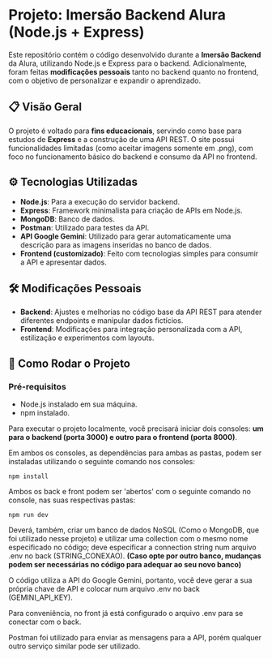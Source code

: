 # Projeto: Imersão Backend Alura (Node.js + Express)

Este repositório contém o código desenvolvido durante a **Imersão Backend** da Alura, utilizando Node.js e Express para o backend. Adicionalmente, foram feitas **modificações pessoais** tanto no backend quanto no frontend, com o objetivo de personalizar e expandir o aprendizado.

## 📋 Visão Geral

O projeto é voltado para **fins educacionais**, servindo como base para estudos de **Express** e a construção de uma API REST. O site possui funcionalidades limitadas (como aceitar imagens somente em .png), com foco no funcionamento básico do backend e consumo da API no frontend.

## ⚙️ Tecnologias Utilizadas

- **Node.js**: Para a execução do servidor backend.
- **Express**: Framework minimalista para criação de APIs em Node.js.
- **MongoDB**: Banco de dados.
- **Postman**: Utilizado para testes da API.
- **API Google Gemini**: Utilizado para gerar automaticamente uma descrição para as imagens inseridas no banco de dados.
- **Frontend (customizado)**: Feito com tecnologias simples para consumir a API e apresentar dados.

## 🛠️ Modificações Pessoais

- **Backend**: Ajustes e melhorias no código base da API REST para atender diferentes endpoints e manipular dados fictícios.
- **Frontend**: Modificações para integração personalizada com a API, estilização e experimentos com layouts.

## 🚀 Como Rodar o Projeto

### Pré-requisitos
- Node.js instalado em sua máquina.
- npm instalado.

Para executar o projeto localmente, você precisará iniciar dois consoles: **um para o backend (porta 3000) e outro para o frontend (porta 8000)**.

Em ambos os consoles, as dependências para ambas as pastas, podem ser instaladas utilizando o seguinte comando nos consoles:
```
npm install
```

Ambos os back e front podem ser 'abertos' com o seguinte comando no console, nas suas respectivas pastas:
```
npm run dev
```

Deverá, também, criar um banco de dados NoSQL (Como o MongoDB, que foi utilizado nesse projeto) e utilizar uma collection com o mesmo nome especificado no código; deve especificar a connection string num arquivo .env no back (STRING_CONEXAO). **(Caso opte por outro banco, mudanças podem ser necessárias no código para adequar ao seu novo banco)**

O código utiliza a API do Google Gemini, portanto, você deve gerar a sua própria chave de API e colocar num arquivo .env no back (GEMINI_API_KEY). 

Para conveniência, no front já está configurado o arquivo .env para se conectar com o back.

Postman foi utilizado para enviar as mensagens para a API, porém qualquer outro serviço similar pode ser utilizado.
